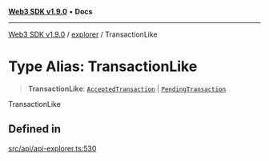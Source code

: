 [**Web3 SDK v1.9.0**](../../../README.md) • **Docs**

***

[Web3 SDK v1.9.0](../../../globals.md) / [explorer](../README.md) / TransactionLike

# Type Alias: TransactionLike

> **TransactionLike**: [`AcceptedTransaction`](../interfaces/AcceptedTransaction.md) \| [`PendingTransaction`](../interfaces/PendingTransaction.md)

TransactionLike

## Defined in

[src/api/api-explorer.ts:530](https://github.com/Mystic-Nayy/alephium-web3/blob/c1afd789a197ce5fe21f08c2965942090157c33d/packages/web3/src/api/api-explorer.ts#L530)
